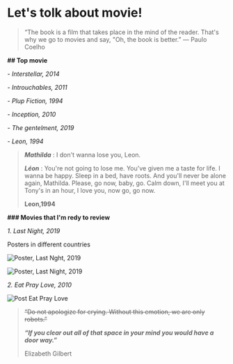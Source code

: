 # Let's tolk about movie!

> “The book is a film that takes place in the mind of the reader. That's why we go to movies and say, "Oh, the book is better.”
― Paulo Coelho

**## Top movie**

*- Interstellar, 2014*

*- Introuchables, 2011*

*- Plup Fiction, 1994*

*- Inception, 2010*

*- The gentelment, 2019*

*- Leon, 1994*

> __*Mathilda*__ : I don't wanna lose you, Leon.
>
> __*Léon*__ : You're not going to lose me. You've given me a taste for life. I wanna be happy. Sleep in a bed, have roots. And you'll never be alone again, Mathilda. Please, go now, baby, go. Calm down, I'll meet you at Tony's in an hour, I love you, now go, go now.
>
> **Leon,1994**

**### Movies that I'm redy to review**

*1. Last Night, 2019*

Posters in different countries

![Poster, Last Nght, 2019](https://www.film.ru/sites/default/files/movies/posters/1628539-881605.jpg)

![Poster, Last Night, 2019](https://upload.wikimedia.org/wikipedia/ru/thumb/1/11/Last_Night2.jpg/203px-Last_Night2.jpg)

*2. Eat Pray Love, 2010*

![Post Eat Pray Love](https://i.ytimg.com/vi/7pSsh-nxF5c/movieposter.jpg)

> ~~“Do not apologize for crying. Without this emotion, we are only robots.”~~
>
>__*“If you clear out all of that space in your mind you would have a door way.”*__
>
>Elizabeth Gilbert